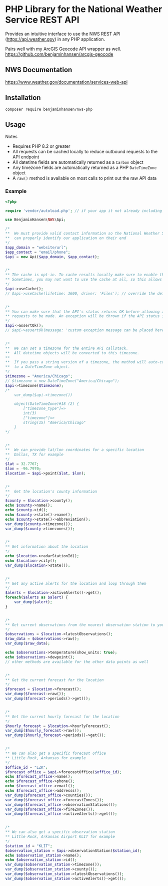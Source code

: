 # PHP Library for the National Weather Service REST API

Provides an intuitive interface to use the NWS REST API (https://api.weather.gov) in any PHP application.

Pairs well with my ArcGIS Geocode API wrapper as well.
https://github.com/benjaminhansen/arcgis-geocode

## NWS Documentation
https://www.weather.gov/documentation/services-web-api

## Installation
```
composer require benjaminhansen/nws-php
```

## Usage
Notes
* Requires PHP 8.2 or greater
* All requests can be cached locally to reduce outbound requests to the API endpoint
* All datetime fields are automatically returned as a <code>Carbon</code> object
* Any timezone fields are automatically returned as a PHP <code>DateTimeZone</code> object
* A <code>raw()</code> method is available on most calls to print out the raw API data

### Example

```php
<?php

require 'vendor/autoload.php'; // if your app it not already including this

use BenjaminHansen\NWS\Api;

/*
**  We must provide valid contact information so the National Weather Service
**  can properly identify our application on their end
*/
$app_domain = "website/url";
$app_contact = "email/phone";
$api = new Api($app_domain, $app_contact);


/*
** The cache is opt-in. To cache results locally make sure to enable the cache.
** Sometimes, you may not want to use the cache at all, so this allows it to be toggled on/off.
*/
$api->useCache();
// $api->useCache(lifetime: 3600, driver: 'Files'); // override the default cache lifetime seconds and/or storage driver, if necessary


/*
** You can make sure that the API's status returns OK before allowing any
** requests to be made. An exception will be thrown if the API status is not OK.
*/
$api->assertOk();
// $api->assertOk(message: 'custom exception message can be placed here');


/*
**  We can set a timezone for the entire API callstack.
**  All datetime objects will be converted to this timezone.
**
**  If you pass a string version of a timezone, the method will auto-convert it
**  to a DateTimeZone object.
*/
$timezone = "America/Chicago";
// $timezone = new DateTimeZone("America/Chicago");
$api->timezone($timezone);
/*
    var_dump($api->timezone())

    object(DateTimeZone)#18 (2) {
        ["timezone_type"]=>
        int(3)
        ["timezone"]=>
        string(15) "America/Chicago"
    }
*/


/*
**  We can provide lat/lon coordinates for a specific location
**  Dallas, TX for example
*/
$lat = 32.7767;
$lon = -96.7970;
$location = $api->point($lat, $lon);


/*
**  Get the location's county information
*/
$county = $location->county();
echo $county->name();
echo $county->id();
echo $county->state()->name();
echo $county->state()->abbreviation();
var_dump($county->timezone());
var_dump($county->timezones());


/*
** Get information about the location
*/
echo $location->radarStationId();
echo $location->city();
var_dump($location->state());


/*
** Get any active alerts for the location and loop through them
*/
$alerts = $location->activeAlerts()->get();
foreach($alerts as $alert) {
    var_dump($alert);
}


/*
** Get current observations from the nearest observation station to your location
*/
$observations = $location->latestObservations();
$raw_data = $observations->raw();
var_dump($raw_data);

echo $observations->temperature(show_units: true);
echo $observations->dewpoint();
// other methods are available for the other data points as well


/*
** Get the current forecast for the location
*/
$forecast = $location->forecast();
var_dump($forecast->raw());
var_dump($forecast->periods()->get());


/*
** Get the current hourly forecast for the location
*/
$hourly_forecast = $location->hourlyForecast();
var_dump($hourly_forecast->raw());
var_dump($hourly_forecast->periods()->get());


/*
** We can also get a specific forecast office
** Little Rock, Arkansas for example
*/
$office_id = "LZK";
$forecast_office = $api->forecastOffice($office_id);
echo $forecast_office->name();
echo $forecast_office->phone();
echo $forecast_office->email();
echo $forecast_office->addresss();
var_dump($forecast_office->counties());
var_dump($forecast_office->forecastZones());
var_dump($forecast_office->observationStations());
var_dump($forecast_office->fireZones());
var_dump($forecast_office->activeAlerts()->get());


/*
** We can also get a specific observation station
** Little Rock, Arkansas Airport KLIT for example
*/
$station_id = "KLIT";
$observation_station = $api->observationStation($station_id);
echo $observation_station->name();
echo $observation_station->id();
var_dump($observation_station->timezone());
var_dump($observation_station->county());
var_dump($observation_station->latestObservations());
var_dump($observation_station->activeAlerts()->get());
```
